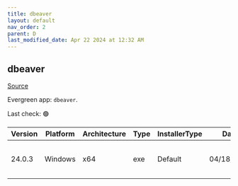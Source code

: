 ```yaml
---
title: dbeaver
layout: default
nav_order: 2
parent: D
last_modified_date: Apr 22 2024 at 12:32 AM
---
```


## dbeaver

[Source](https://github.com/dbeaver/dbeaver)

Evergreen app: `dbeaver`. 

Last check: 🟢

| Version | Platform | Architecture | Type | InstallerType | Date       | Size      | URI                                                                                                                                                                                              |
| ------- | -------- | ------------ | ---- | ------------- | ---------- | --------- | ------------------------------------------------------------------------------------------------------------------------------------------------------------------------------------------------ |
| 24.0.3  | Windows  | x64          | exe  | Default       | 04/18/2024 | 122873312 | [https://github.com/dbeaver/dbeaver/releases/download/24.0.3/dbeaver-ce-24.0.3-x86_64-setup.exe](https://github.com/dbeaver/dbeaver/releases/download/24.0.3/dbeaver-ce-24.0.3-x86_64-setup.exe) |
